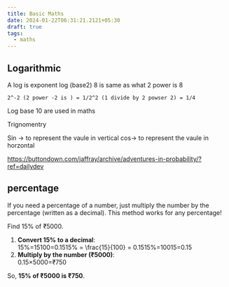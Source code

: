```yaml
---
title: Basic Maths
date: 2024-01-22T06:31:21.2121+05:30
draft: true
tags:
  - maths
---
```



## Logarithmic

A log is exponent log (base2) 8 is same as what 2 power is 8 

```
2^-2 (2 power -2 is ) = 1/2^2 (1 divide by 2 powser 2) = 1/4 
```


Log base 10 are used in maths



Trignomentry

Sin -> to represent the vaule in vertical
cos-> to represent the vaule in horzontal



https://buttondown.com/jaffray/archive/adventures-in-probability/?ref=dailydev



## percentage

If you need a percentage of a number, just multiply the number by the percentage (written as a decimal). This method works for any percentage!

 Find 15% of ₹5000.

1. **Convert 15% to a decimal**:  
    15%=15100=0.1515\% = \frac{15}{100} = 0.1515%=10015​=0.15
2. **Multiply by the number (₹5000)**:  
    0.15×5000=₹750

So, **15% of ₹5000 is ₹750**.
